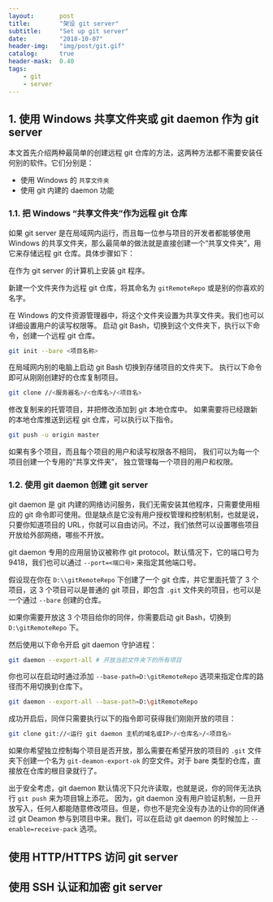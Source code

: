 ```yaml
---
layout:       post
title:        "架设 git server"
subtitle:     "Set up git server"
date:         "2018-10-07"
header-img:   "img/post/git.gif"
catalog:      true
header-mask:  0.40
tags:
    - git
    - server
---
```


## 1. 使用 Windows 共享文件夹或 git daemon 作为 git server

本文首先介绍两种最简单的创建远程 git 仓库的方法，这两种方法都不需要安装任何别的软件。它们分别是：
- 使用 Windows 的 `共享文件夹`
- 使用 git 内建的 daemon 功能

### 1.1. 把 Windows “共享文件夹”作为远程 git 仓库

如果 git server 是在局域网内运行，而且每一位参与项目的开发者都能够使用 Windows 的共享文件夹，那么最简单的做法就是直接创建一个“共享文件夹”，用它来存储远程 git 仓库。具体步骤如下：

在作为 git server 的计算机上安装 git 程序。

新建一个文件夹作为远程 git 仓库，将其命名为 `gitRemoteRepo` 或是别的你喜欢的名字。 

在 Windows 的文件资源管理器中，将这个文件夹设置为共享文件夹。我们也可以详细设置用户的读写权限等。
启动 git Bash，切换到这个文件夹下，执行以下命令，创建一个远程 git 仓库。

```sh
git init --bare <项目名称>
```

在局域网内别的电脑上启动 git Bash 切换到存储项目的文件夹下。
执行以下命令即可从刚刚创建好的仓库复制项目。

```sh
git clone //<服务器名>/<仓库名>/<项目名>
```

修改复制来的托管项目，并把修改添加到 git 本地仓库中。
如果需要将已经跟新的本地仓库推送到远程 git 仓库，可以执行以下指令。

```sh
git push -u origin master
```

如果有多个项目，而且每个项目的用户和读写权限各不相同，
我们可以为每一个项目创建一个专用的“共享文件夹”，
独立管理每一个项目的用户和权限。

### 1.2. 使用 git daemon 创建 git server

git daemon 是 git 内建的网络访问服务，我们无需安装其他程序，只需要使用相应的 git 命令即可使用。但是缺点是它没有用户授权管理和控制机制，也就是说，只要你知道项目的 URL，你就可以自由访问。不过，我们依然可以设置哪些项目开放给外部网络，哪些不开放。

git daemon 专用的应用层协议被称作 git protocol。默认情况下，它的端口号为 9418，我们也可以通过 `--port=<端口号>` 来指定其他端口号。

假设现在你在 `D:\\gitRemoteRepo` 下创建了一个 git 仓库，并它里面托管了 3 个项目，这 3 个项目可以是普通的 git 项目，即包含 `.git` 文件夹的项目，也可以是一个通过 `--bare` 创建的仓库。

如果你需要开放这 3 个项目给你的同伴，你需要启动 git Bash，切换到 `D:\gitRemoteRepo` 下。

然后使用以下命令开启 git daemon 守护进程：

```sh
git daemon --export-all # 开放当前文件夹下的所有项目
```

你也可以在启动时通过添加 `--base-path=D:\gitRemoteRepo` 选项来指定仓库的路径而不用切换到仓库下。

```sh
git daemon --export-all --base-path=D:\gitRemoteRepo
```

成功开启后，同伴只需要执行以下的指令即可获得我们刚刚开放的项目：

```sh
git clone git://<运行 git daemon 主机的域名或IP>/<仓库名>/<项目名>
```

如果你希望独立控制每个项目是否开放，那么需要在希望开放的项目的 `.git` 文件夹下创建一个名为 `git-deamon-export-ok` 的空文件。对于 bare 类型的仓库，直接放在仓库的根目录就行了。

出于安全考虑，git daemon 默认情况下只允许读取，也就是说，你的同伴无法执行 `git push` 来为项目锦上添花。
因为，git daemon 没有用户验证机制，一旦开放写入，任何人都能随意修改项目。但是，你也不是完全没有办法的让你的同伴通过 git Deamon 参与到项目中来。我们，可以在启动 git daemon 的时候加上 `--enable=receive-pack` 选项。

## 使用 HTTP/HTTPS 访问 git server



## 使用 SSH 认证和加密 git server